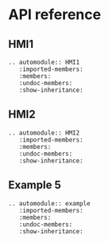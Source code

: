 # API reference

## HMI1

```{eval-rst}
.. automodule:: HMI1
   :imported-members:
   :members:
   :undoc-members:
   :show-inheritance:
```

## HMI2

```{eval-rst}
.. automodule:: HMI2
   :imported-members:
   :members:
   :undoc-members:
   :show-inheritance:
```

## Example 5
```{eval-rst}
.. automodule:: example
   :imported-members:
   :members:
   :undoc-members:
   :show-inheritance:
```


